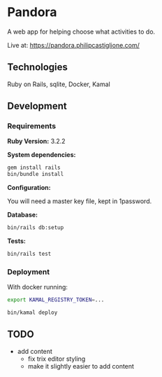 # Pandora

A web app for helping choose what activities to do.

Live at: https://pandora.philipcastiglione.com/

## Technologies

Ruby on Rails, sqlite, Docker, Kamal

## Development

### Requirements

**Ruby Version:** 3.2.2

**System dependencies:**

```sh
gem install rails
bin/bundle install
```

**Configuration:**

You will need a master key file, kept in 1password.

**Database:**

```sh
bin/rails db:setup
```

**Tests:**

```sh
bin/rails test
```

### Deployment

With docker running:

```sh
export KAMAL_REGISTRY_TOKEN=...

bin/kamal deploy
```

## TODO

* add content
    * fix trix editor styling
    * make it slightly easier to add content
